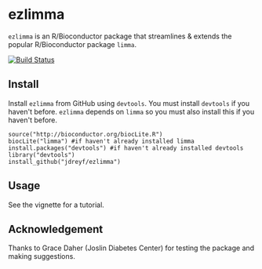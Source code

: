 # ezlimma
`ezlimma` is an R/Bioconductor package that streamlines & extends the popular R/Bioconductor package `limma`.

[![Build Status](https://travis-ci.org/jdreyf/ezlimma.svg?branch=master)](https://travis-ci.org/jdreyf/ezlimma)

## Install
Install `ezlimma` from GitHub using `devtools`. You must install `devtools` if you haven't before. `ezlimma` depends on `limma` so you must also install this if you haven't before.
```
source("http://bioconductor.org/biocLite.R")
biocLite("limma") #if haven't already installed limma
install.packages("devtools") #if haven't already installed devtools
library("devtools")
install_github("jdreyf/ezlimma")
```

## Usage
See the vignette for a tutorial.

## Acknowledgement
Thanks to Grace Daher (Joslin Diabetes Center) for testing the package and making suggestions.
